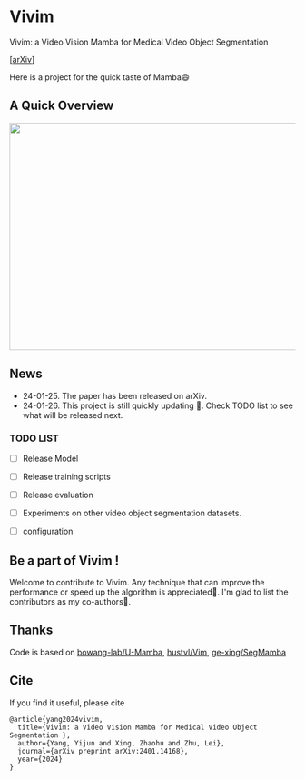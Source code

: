 # Vivim
Vivim: a Video Vision Mamba for Medical Video Object Segmentation 

[[arXiv](https://arxiv.org/abs/2401.14168)]

Here is a project for the quick taste of Mamba😄

## A Quick Overview 

<img width="600" height="400" src="https://github.com/scott-yjyang/Vivim/blob/main/assets/framework.png">

## News
- 24-01-25. The paper has been released on arXiv.
- 24-01-26. This project is still quickly updating 🌝. Check TODO list to see what will be released next.


### TODO LIST

- [ ] Release Model
- [ ] Release training scripts
- [ ] Release evaluation
- [ ] Experiments on other video object segmentation datasets.
- [ ] configuration


## Be a part of Vivim !

Welcome to contribute to Vivim. Any technique that can improve the performance or speed up the algorithm is appreciated🙏. I'm glad to list the contributors as my co-authors🤗.


## Thanks

Code is based on [bowang-lab/U-Mamba](https://github.com/bowang-lab/U-Mamba), [hustvl/Vim](https://github.com/hustvl/Vim), [ge-xing/SegMamba](https://github.com/ge-xing/SegMamba)

## Cite
If you find it useful, please cite
~~~
@article{yang2024vivim,
  title={Vivim: a Video Vision Mamba for Medical Video Object Segmentation },
  author={Yang, Yijun and Xing, Zhaohu and Zhu, Lei},
  journal={arXiv preprint arXiv:2401.14168},
  year={2024}
}
~~~
